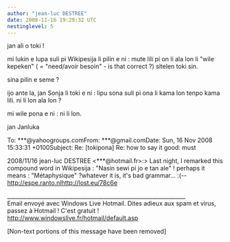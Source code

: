 ```yaml
---
author: "jean-luc DESTREE"
date: 2008-11-16 19:29:32 UTC
nestinglevel: 5
---
```

jan ali o toki !  
  
mi lukin e lupa suli pi Wikipesija li pilin e ni : mute lili pi on li ala lon li "wile kepeken" ( = "need/avoir besoin" - is that correct ?) sitelen toki sin.  
  
sina pilin e seme ?  
  
ijo ante la, jan Sonja li toki e ni : lipu sona suli pi ona li kama lon tenpo kama lili. ni li lon ala lon ?  
  
mi wile pona e ni : ni li lon.  
  
jan Janluka  
  
  
  
To: \*\*\*@yahoogroups.comFrom: \*\*\*@gmail.comDate: Sun, 16 Nov 2008 15:33:31 +0100Subject: Re: \[tokipona\] Re: how to say it good: must  
  
  
  
2008/11/16 jean-luc DESTREE <\*\*\*@hotmail.fr>:> Last night, I remarked this compound word in Wikipesija : "Nasin sewi pi jo e tan ale" ! perhaps it means : "Métaphysique" ?whatever it is, it's bad grammar... :(-- http://espe.ranto.nlhttp://lost.eu/78c6e  
  
  
  
  
  
\_\_\_\_\_\_\_\_\_\_\_\_\_\_\_\_\_\_\_\_\_\_\_\_\_\_\_\_\_\_\_\_\_\_\_\_\_\_\_\_\_\_\_\_\_\_\_\_\_\_\_\_\_\_\_\_\_\_\_\_\_\_\_\_\_  
Email envoyé avec Windows Live Hotmail. Dites adieux aux spam et virus, passez à Hotmail ! C'est gratuit !  
http://www.windowslive.fr/hotmail/default.asp  
  
\[Non-text portions of this message have been removed\]